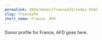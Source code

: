 ```yaml
---
permalink: 2016/donor/franceafd/index.html
slug: franceafd
short_name: France, AFD
---
```


Donor profile for France, AFD goes here.
